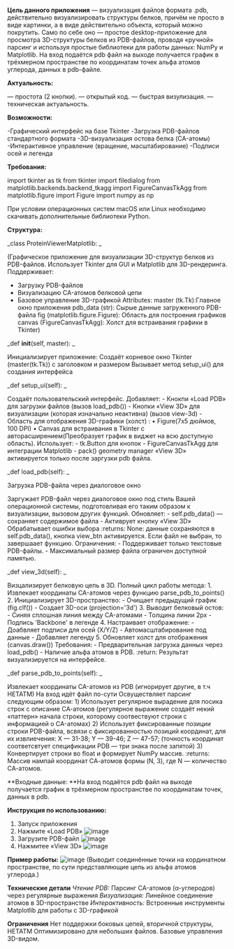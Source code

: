   **Цель данного приложения** 
  — визуализация файлов формата .pdb, действительно визуализировать структуры белков, причём не просто в виде картинки, а в виде действительно объекта, который можно покрутить. Само по себе оно — простое desktop-приложение для просмотра 3D-структуры белков из PDB-файлов, проводя «ручной» парсинг и используя простые библиотеки для работы данных: NumPy и Matplotlib. На вход подаётся pdb файл на выходе получается график в трёхмерном пространстве по координатам точек альфа атомов углерода, данных в pdb-файле.

 **Актуальность:**

— простота (2 кнопки).
— открытый код.
— быстрая визулизация.
— техническая актуальность.


 **Возможности:**

-Графический интерфейс на базе Tkinter
-Загрузка PDB-файлов стандартного формата
-3D-визуализация остова белка (CA-атомы)
-Интерактивное управление (вращение, масштабирование)
-Подписи осей и легенда

 **Требования:** 

import tkinter as tk
from tkinter import filedialog
from matplotlib.backends.backend_tkagg import FigureCanvasTkAgg
from matplotlib.figure import Figure
import numpy as np


 При условии операционных систем macOS или Linux необходимо скачивать дополнительные библиотеки Python.



 **Структура:**

_class ProteinViewerMatplotlib: _

(Графическое приложение для визуализации 3D-структур белков из PDB-файлов. 
Использует Tkinter для GUI и Matplotlib для 3D-рендеринга. 
Поддерживает: 
- Загрузку PDB-файлов 
- Визуализацию CA-атомов белковой цепи 
- Базовое управление 3D-графикой 
Attributes: 
master (tk.Tk):Главное окно приложения 
pdb_data (str): Сырые данные загруженного PDB-файла 
fig (matplotlib.figure.Figure): Область для построения графиков 
canvas (FigureCanvasTkAgg): Холст для встраивания графики в Tkinter)

_def __init__(self, master): _

 Инициализирует приложение:
    Создаёт корневое окно Tkinter (master(tk.Tk)) с заголовком и размером
    Вызывает метод setup_ui() для создания интерфейса

_def setup_ui(self): _

 Создаёт пользовательский интерфейс.
        Добавляет:
        - Кнокпи «Load PDB» для загрузки файлов (вызов load_pdb())
        - Кнопки «View 3D» для визуализации (которая изначально неактивна) (вызов view-3d)
        - Область для отображения 3D-графики (холст) :
            • Figure(7x5 дюймов, 100 DPI)
            • Canvas для встраивания в Tkinter с авторасширением(Преобразует график в виджет на всю доступную область).
        Использует:
        - tk.Button для кнопок
        - FigureCanvasTkAgg для интеграции Matplotlib
        - pack() geometry manager
        «View 3D» активируется только после заргузки pdb файла.
        
_def load_pdb(self): _

 Загрузка PDB-файла через диалоговое окно

 Заргужает PDB-файл через диалоговое окно под стиль Вашей операционной системы, подготовливая его таким образом к визуализации, вызовом других функций.
        Обновляет:
        - self.pdb_data() — сохраняет содержимое файла
        - Активрует кнопку «View 3D»
        Обрабатывает ошибки выбора
        :returns:
        None: данные сохраняются в self.pdb_data(), кнопка view_btn активируется.
        Если файл не выбран, то завершаает функцию.
        Ограничения:
        - Поддерживает только текстовые PDB-файлы.
        - Максимальный размер файла ограничен доступной памятью.
        
_def view_3d(self): _

 Визцализирует белковую цепь в 3D.
         Полный цикл работы метода:
        1. Извлекает координаты CA-атомов через функцию parse_pdb_to_points()
        2. Инициализирует 3D-пространство:
       - Очищает предыдущий график (fig.clf())
       - Создает 3D-оси (projection='3d')
        3. Выводит белковый остов:
       - Синяя сплошная линия между CA-атомами
       - Толщина линии 2px
       - Подпись 'Backbone' в легенде
        4. Настраивает отображение:
       - Доабвляет подписи для осей (X/Y/Z)
       - Автомасштабирование под данные
       - Добавляет легенду
        5. Обновляет холст для отображения (canvas.draw())
        Требования:
        - Предварительная загрузка данных через load_pdb()
        - Наличие альфа атомов в PDB.
        :return:
        Результат визуализируется на интерфейсе.

_def parse_pdb_to_points(self): _

 Извлекает координаты CA-атомов из PDB (игнорирует другие, в т.ч HETATM)
        На вход идёт файл по-сути
        Освуществляет парсинг следующим образом:
        1) Использует регулярное вырадение для посика строк с описание СА-атомов (регулярное выражение создаёт некий «паттерн» начала строки, которому соотвествуют строки с информацией о CA-атомах)
        2) Использует фиксированные позиции строки PDB-файла, всвязи с фиксированностью позиций координат, для их извлиечения:
        X — 31-38;
        Y — 39-46;
        Z — 47-57;
        (точность координат соответсвтует спецификации PDB — три знака после запятой)
        3) Конвертирует строки во float и формирует NumPy массив.
        :returns:
        Массив нампай координат СА-атомов формы (N, 3), где N — количество СА-атомов.


 **Входные данные: **На вход подаётся pdb файл на выходе получается график в трёхмерном пространстве по координатам точек, данных в pdb.


 **Инструкция по использованию:**
1) Запуск приложения
2) Нажмите «Load PDB»
![image](https://github.com/user-attachments/assets/0a2078df-581f-4a60-ba3d-df93489b7631)
3) Загрузите PDB-файл
![image](https://github.com/user-attachments/assets/ec57cd6f-ef32-4ec9-9ea4-6e9586a758b3)
5) Нажмитее «View 3D»
![image](https://github.com/user-attachments/assets/1f646fcb-cb88-4bd6-9a8e-6cafbdefb014)

 **Пример работы:**
![image](https://github.com/user-attachments/assets/f04344bc-b2dd-42d9-af7b-1ba9aa0668b2)
(Выводит соединённые точки на кординатном пространстве, по сути представляющие цепь из альфа атомов углерода.)

 **Технические детали**
_Чтение PDB:_ Парсинг CA-атомов (α-углеродов) через регулярные выражения
_Визуализация:_ Линейное соединение атомов в 3D-пространстве
_Интерактивность:_ Встроенные инструменты Matplotlib для работы с 3D-графикой

 **Ограничения**
Нет поддержки боковых цепей, вторичной структуры, HETATM
Оптимизировано для небольших файлов.
Базовые управления 3D-видом.



